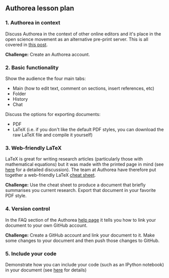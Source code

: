 ## Authorea lesson plan

### 1. Authorea in context

Discuss Authorea in the context of other online editors and it's place in the open science movement as an
alternative pre-print server. This is all covered in [this post](http://resbaz.tumblr.com/post/88732843274/authorea-a-review).

**Challenge:** Create an Authorea account.

### 2. Basic functionality

Show the audience the four main tabs:

* Main (how to edit text, comment on sections, insert references, etc)
* Folder
* History
* Chat

Discuss the options for exporting documents:

* PDF
* LaTeX (i.e. if you don't like the default PDF styles, you can download the raw LaTeX file and compile it yourself)

### 3. Web-friendly LaTeX

LaTeX is great for writing research articles (particularly those with mathematical equations) but it was made
with the printed page in mind (see [here](https://authorea.com/users/3/articles/4675/_show_article) for a detailed 
discussion). The team at Authorea have therefore put together a web-friendly LaTeX 
[cheat sheet](https://authorea.com/users/3/articles/6868/_show_article). 

**Challenge:** Use the cheat sheet to produce a document that briefly summarises you current research. Export that document in your favorite PDF style.

### 4. Version control

In the FAQ section of the Authorea [help page](https://www.authorea.com/help) it tells you how to link 
your document to your own GitHub account.

**Challenge:** Create a GitHub account and link your document to it. Make some changes to your document
and then push those changes to GitHub.

### 5. Include your code

Demonstrate how you can include your code (such as an IPython notebook) in your document (see 
[here](https://www.authorea.com/users/3/articles/3904/_show_article) for details)
